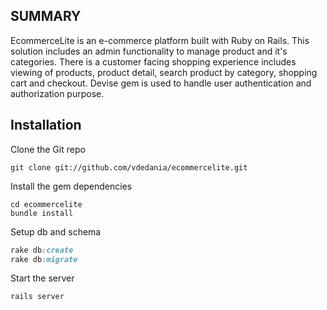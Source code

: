 SUMMARY
------------

EcommerceLite is an e-commerce platform built with Ruby on Rails. This solution includes an admin functionality to manage product and it's categories. There is a customer facing shopping experience includes viewing of products, product detail, search product by category, shopping cart and checkout. Devise gem is used to handle user authentication and authorization purpose.


Installation
------------

Clone the Git repo

```shell
git clone git://github.com/vdedania/ecommercelite.git
```

Install the gem dependencies

```shell
cd ecommercelite
bundle install
```
Setup db and schema

```ruby
rake db:create
rake db:migrate
```

Start the server
```ruby
rails server
```

